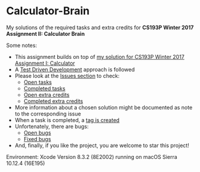 # Calculator-Brain
My solutions of the required tasks and extra credits for **CS193P Winter 2017 Assignment II: Calculator Brain**

Some notes:
* This assignment builds on top of [my solution for CS193P Winter 2017 Assignment I: Calculator](https://github.com/petervanhoef/Calculator)
* A [Test Driven Development](https://en.wikipedia.org/wiki/Test-driven_development) approach is followed
* Please look at the [Issues section](https://github.com/petervanhoef/Calculator-Brain/issues) to check:
  * [Open tasks](https://github.com/petervanhoef/Calculator-Brain/issues?q=is%3Aopen+is%3Aissue+label%3Atask)
  * [Completed tasks](https://github.com/petervanhoef/Calculator-Brain/issues?q=is%3Aissue+is%3Aclosed+label%3Atask)
  * [Open extra credits](https://github.com/petervanhoef/Calculator-Brain/issues?q=is%3Aopen+is%3Aissue+label%3A%22extra%20credit%22)
  * [Completed extra credits](https://github.com/petervanhoef/Calculator-Brain/issues?q=is%3Aissue+is%3Aclosed+label%3A%22extra%20credit%22)
* More information about a chosen solution might be documented as note to the corresponding issue
* When a task is completed, a [tag is created](https://github.com/petervanhoef/Calculator-Brain/releases)
* Unfortenately, there are bugs:
  * [Open bugs](https://github.com/petervanhoef/Calculator-Brain/issues?q=is%3Aopen+is%3Aissue+label%3Abug)
  * [Fixed bugs](https://github.com/petervanhoef/Calculator-Brain/issues?q=is%3Aissue+is%3Aclosed+label%3Abug)
* And, finally, if you like the project, you are welcome to star this project!

Environment: Xcode Version 8.3.2 (8E2002) running on macOS Sierra 10.12.4 (16E195)
